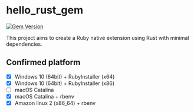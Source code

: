 # hello_rust_gem

[![Gem Version](https://badge.fury.io/rb/hello_rust.svg)](https://badge.fury.io/rb/hello_rust)

This project aims to create a Ruby native extension using Rust with minimal dependencies.

## Confirmed platform

- [x] Windows 10 (64bit) + RubyInstaller (x64)
- [x] Windows 10 (64bit) + RubyInstaller (x86)
- [ ] macOS Catalina
- [x] macOS Catalina + rbenv
- [x] Amazon linux 2 (x86_64) + rbenv
